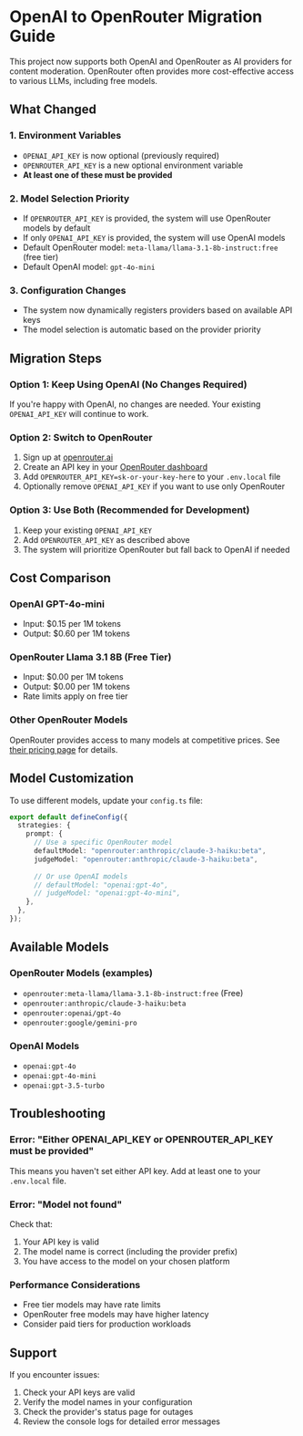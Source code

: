 # OpenAI to OpenRouter Migration Guide

This project now supports both OpenAI and OpenRouter as AI providers for content moderation. OpenRouter often provides more cost-effective access to various LLMs, including free models.

## What Changed

### 1. Environment Variables
- `OPENAI_API_KEY` is now optional (previously required)
- `OPENROUTER_API_KEY` is a new optional environment variable
- **At least one of these must be provided**

### 2. Model Selection Priority
- If `OPENROUTER_API_KEY` is provided, the system will use OpenRouter models by default
- If only `OPENAI_API_KEY` is provided, the system will use OpenAI models
- Default OpenRouter model: `meta-llama/llama-3.1-8b-instruct:free` (free tier)
- Default OpenAI model: `gpt-4o-mini`

### 3. Configuration Changes
- The system now dynamically registers providers based on available API keys
- The model selection is automatic based on the provider priority

## Migration Steps

### Option 1: Keep Using OpenAI (No Changes Required)
If you're happy with OpenAI, no changes are needed. Your existing `OPENAI_API_KEY` will continue to work.

### Option 2: Switch to OpenRouter
1. Sign up at [openrouter.ai](https://openrouter.ai)
2. Create an API key in your [OpenRouter dashboard](https://openrouter.ai/keys)
3. Add `OPENROUTER_API_KEY=sk-or-your-key-here` to your `.env.local` file
4. Optionally remove `OPENAI_API_KEY` if you want to use only OpenRouter

### Option 3: Use Both (Recommended for Development)
1. Keep your existing `OPENAI_API_KEY`
2. Add `OPENROUTER_API_KEY` as described above
3. The system will prioritize OpenRouter but fall back to OpenAI if needed

## Cost Comparison

### OpenAI GPT-4o-mini
- Input: $0.15 per 1M tokens
- Output: $0.60 per 1M tokens

### OpenRouter Llama 3.1 8B (Free Tier)
- Input: $0.00 per 1M tokens
- Output: $0.00 per 1M tokens
- Rate limits apply on free tier

### Other OpenRouter Models
OpenRouter provides access to many models at competitive prices. See [their pricing page](https://openrouter.ai/models) for details.

## Model Customization

To use different models, update your `config.ts` file:

```typescript
export default defineConfig({
  strategies: {
    prompt: {
      // Use a specific OpenRouter model
      defaultModel: "openrouter:anthropic/claude-3-haiku:beta",
      judgeModel: "openrouter:anthropic/claude-3-haiku:beta",
      
      // Or use OpenAI models
      // defaultModel: "openai:gpt-4o",
      // judgeModel: "openai:gpt-4o-mini",
    },
  },
});
```

## Available Models

### OpenRouter Models (examples)
- `openrouter:meta-llama/llama-3.1-8b-instruct:free` (Free)
- `openrouter:anthropic/claude-3-haiku:beta`
- `openrouter:openai/gpt-4o`
- `openrouter:google/gemini-pro`

### OpenAI Models
- `openai:gpt-4o`
- `openai:gpt-4o-mini`
- `openai:gpt-3.5-turbo`

## Troubleshooting

### Error: "Either OPENAI_API_KEY or OPENROUTER_API_KEY must be provided"
This means you haven't set either API key. Add at least one to your `.env.local` file.

### Error: "Model not found"
Check that:
1. Your API key is valid
2. The model name is correct (including the provider prefix)
3. You have access to the model on your chosen platform

### Performance Considerations
- Free tier models may have rate limits
- OpenRouter free models may have higher latency
- Consider paid tiers for production workloads

## Support

If you encounter issues:
1. Check your API keys are valid
2. Verify the model names in your configuration
3. Check the provider's status page for outages
4. Review the console logs for detailed error messages
